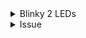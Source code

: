 <details><summary>Blinky 2 LEDs</summary>
<p>

<img src="media/2leds-circuit.jpeg" height="400">  

![](media/2leds-demo.gif)  

</p>
</details>
  
<details><summary>Issue</summary>
<p>  
  
1. Instead of applying xTaskCreatePinnedtoCore, do only apply xTaskCreate.  

2. If builtin LED is used, make sure that the led rate from both tasks does not have same interval.  
Correct: 500, 300  
Wrong: 500, 1000  

</p>
</details>
